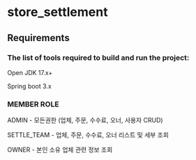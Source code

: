 # store_settlement

## Requirements
### The list of tools required to build and run the project:

Open JDK 17.x+

Spring boot 3.x

### MEMBER ROLE 
ADMIN - 모든권한 (업체, 주문, 수수료, 오너, 사용자 CRUD)

SETTLE_TEAM - 업체, 주문, 수수료, 오너 리스트 및 세부 조회

OWNER - 본인 소유 업체 관련 정보 조회
